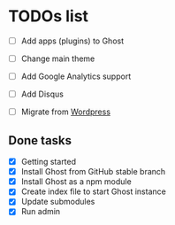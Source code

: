  TODOs list
==

- [ ] Add apps (plugins) to Ghost
- [ ] Change main theme
- [ ] Add Google Analytics support
- [ ] Add Disqus
- [ ] Migrate from [Wordpress](http://ghostforbeginners.com/how-to-transfer-blog-posts-from-wordpress-to-ghost/)


## Done tasks
- [x] Getting started
- [x] Install Ghost from GitHub stable branch
- [x] Install Ghost as a npm module
- [x] Create index file to start Ghost instance
- [x] Update submodules
- [x] Run admin
